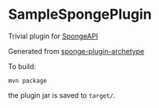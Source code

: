 # SampleSpongePlugin

Trivial plugin for [SpongeAPI](https://github.com/SpongePowered/SpongeAPI)

Generated from [sponge-plugin-archetype](https://github.com/SpongePowered/sponge-plugin-archetype)

To build:

    mvn package

the plugin jar is saved to `target/`.
